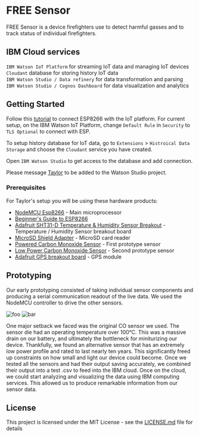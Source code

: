 # FREE Sensor

FREE Sensor is a device firefighters use to detect harmful gasses and to track status of individual firefighters. 

## IBM Cloud services

`IBM Watson IoT Platform` for streaming IoT data and managing IoT devices  
`Cloudant` database for storing history IoT data  
`IBM Watson Studio / Data refinery` for data transformation and parsing  
`IBM Watson Studio / Cognos Dashboard` for data visualization and analytics  

## Getting Started

Follow this [tutorial](https://developer.ibm.com/recipes/tutorials/run-an-esp8266arduino-as-a-iot-foundation-managed-device/) to connect ESP8266 with the IoT platform. For current setup, on the IBM Watson IoT Platform, change `Default Rule` in `Security` to `TLS Optional` to connect with ESP.

To setup history database for IoT data, go to `Extensions` > `Histroical Data Storage` and choose the `Cloudant` service you have created.

Open `IBM Watson Studio` to get access to the database and add connection.

Please message [Taylor](rainbowwww5@gmail.com) to be added to the Watson Studio project.

### Prerequisites

For Taylor's setup you will be using these hardware products:

* [NodeMCU Esp8266](https://www.handsontec.com/pdf_learn/esp8266-V10.pdf) - Main microprocessor
* [Beginner's Guide to ESP8266](https://tttapa.github.io/ESP8266/Chap01%20-%20ESP8266.html)
* [Adafruit SHT31-D Temperature & Humidity Sensor Breakout](https://learn.adafruit.com/adafruit-sht31-d-temperature-and-humidity-sensor-breakout/assembly) - Temperature / Humidity Sensor breakout board
* [MicroSD Shield Adapter](https://www.ebay.com/i/173320605763?chn=ps&norover=1&mkevt=1&mkrid=711-117182-37290-0&mkcid=2&itemid=173320605763&targetid=503482151964&device=c&adtype=pla&googleloc=9032020&poi=&campaignid=1669934825&adgroupid=65058350099&rlsatarget=pla-503482151964&abcId=1139296&merchantid=6296724&gclid=CjwKCAjw6vvoBRBtEiwAZq-T1Y8n93J3ntjJk5OjkONkjNmSt5mo_SL-G2_fFggtqFEAWhj9vSMNGxoCKKIQAvD_BwE) - MicroSD card reader
* [Powered Carbon Monoxide Sensor](https://cdn.sparkfun.com/datasheets/Sensors/Biometric/MQ-7%20Ver1.3%20-%20Manual.pdf) - First prototype sensor
* [Low Power Carbon Monoxide Sensor](https://www.spec-sensors.com/wp-content/uploads/2016/04/3SP_CO_1000-C-Package-110-109.pdf) - Second prototype sensor
* [Adafruit GPS breakout board](https://cdn-learn.adafruit.com/downloads/pdf/adafruit-ultimate-gps.pdf) - GPS module

## Prototyping

Our early prototyping consisted of taking individual sensor components and producing a serial communication readout of the live data. We used the NodeMCU controller to drive the other sensors. 

![foo](https://i.imgur.com/jlkXenY.png "Prototype 1")
![bar](https://i.imgur.com/ByfHudn.png "Prototype 2")

One major setback we faced was the original CO sensor we used. The sensor die had an operating temperature over 100°C. This was a massive drain on our battery, and ultimately the bottleneck for miniturizing our device. Thankfully, we found an alternative sensor that has an extremely low power profile and rated to last nearly ten years. This significantly freed up constraints on how small and light our device could become.
Once we tested all the sensors and had their output saving accurately, we combined their output into a test .csv to feed into the IBM cloud. Once on the cloud, we could start analyzing and visualizing the data using IBM computing services. This allowed us to produce remarkable information from our sensor data.

## License

This project is licensed under the MIT License - see the [LICENSE.md](LICENSE.md) file for details
